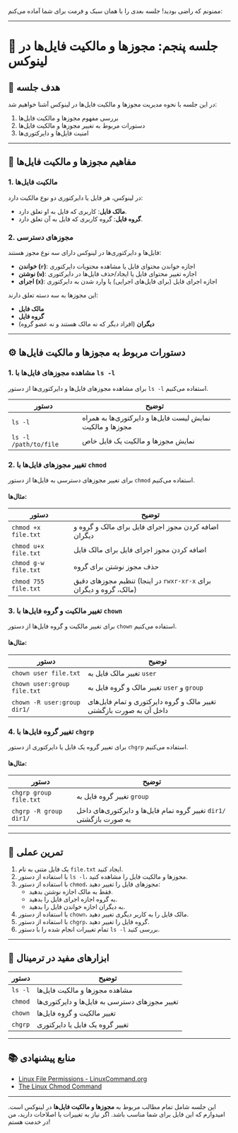 ممنونم که راضی بودید! جلسه بعدی را با همان سبک و فرمت برای شما آماده می‌کنم:

---

# 🧩 جلسه پنجم: مجوزها و مالکیت فایل‌ها در لینوکس

## 🎯 هدف جلسه
در این جلسه با نحوه مدیریت مجوزها و مالکیت فایل‌ها در لینوکس آشنا خواهیم شد:
1. بررسی مفهوم مجوزها و مالکیت فایل‌ها
2. دستورات مربوط به تغییر مجوزها و مالکیت فایل‌ها
3. امنیت فایل‌ها و دایرکتوری‌ها

---

## 🔑 مفاهیم مجوزها و مالکیت فایل‌ها

### 1. مالکیت فایل‌ها
در لینوکس، هر فایل یا دایرکتوری دو نوع مالکیت دارد:
- **مالک فایل**: کاربری که فایل به او تعلق دارد.
- **گروه فایل**: گروه کاربری که فایل به آن تعلق دارد.

### 2. مجوزهای دسترسی
فایل‌ها و دایرکتوری‌ها در لینوکس دارای سه نوع مجوز هستند:
- **خواندن (`r`)**: اجازه خواندن محتوای فایل یا مشاهده محتویات دایرکتوری
- **نوشتن (`w`)**: اجازه تغییر محتوای فایل یا ایجاد/حذف فایل‌ها در دایرکتوری
- **اجرای (`x`)**: اجازه اجرای فایل (برای فایل‌های اجرایی) یا وارد شدن به دایرکتوری

این مجوزها به سه دسته تعلق دارند:
- **مالک فایل**
- **گروه فایل**
- **دیگران** (افراد دیگر که نه مالک هستند و نه عضو گروه)

---

## ⚙️ دستورات مربوط به مجوزها و مالکیت فایل‌ها

### 1. مشاهده مجوزهای فایل‌ها با `ls -l`

برای مشاهده مجوزهای فایل‌ها و دایرکتوری‌ها از دستور `ls -l` استفاده می‌کنیم.

| دستور         | توضیح                                           |
|----------------|-------------------------------------------------|
| `ls -l`        | نمایش لیست فایل‌ها و دایرکتوری‌ها به همراه مجوزها و مالکیت |
| `ls -l /path/to/file` | نمایش مجوزها و مالکیت یک فایل خاص       |

### 2. تغییر مجوزهای فایل‌ها با `chmod`

برای تغییر مجوزهای دسترسی به فایل‌ها از دستور `chmod` استفاده می‌کنیم.

#### مثال‌ها:

| دستور                       | توضیح                                                |
|------------------------------|------------------------------------------------------|
| `chmod +x file.txt`           | اضافه کردن مجوز اجرای فایل برای مالک و گروه و دیگران |
| `chmod u+x file.txt`          | اضافه کردن مجوز اجرای فایل برای مالک فایل           |
| `chmod g-w file.txt`          | حذف مجوز نوشتن برای گروه                             |
| `chmod 755 file.txt`          | تنظیم مجوزهای دقیق (در اینجا `rwxr-xr-x` برای مالک، گروه و دیگران) |

### 3. تغییر مالکیت و گروه فایل‌ها با `chown`

برای تغییر مالکیت و گروه فایل‌ها از دستور `chown` استفاده می‌کنیم.

#### مثال‌ها:

| دستور                         | توضیح                                                |
|--------------------------------|------------------------------------------------------|
| `chown user file.txt`          | تغییر مالک فایل به `user`                           |
| `chown user:group file.txt`    | تغییر مالک و گروه فایل به `user` و `group`         |
| `chown -R user:group dir1/`    | تغییر مالک و گروه دایرکتوری و تمام فایل‌های داخل آن به صورت بازگشتی |

### 4. تغییر گروه فایل‌ها با `chgrp`

برای تغییر گروه یک فایل یا دایرکتوری از دستور `chgrp` استفاده می‌کنیم.

#### مثال‌ها:

| دستور                        | توضیح                                                |
|-------------------------------|------------------------------------------------------|
| `chgrp group file.txt`         | تغییر گروه فایل به `group`                          |
| `chgrp -R group dir1/`         | تغییر گروه تمام فایل‌ها و دایرکتوری‌های داخل `dir1/` به صورت بازگشتی |

---

## 🎯 تمرین عملی

1. یک فایل متنی به نام `file.txt` ایجاد کنید.
2. با استفاده از دستور `ls -l`، مجوزها و مالکیت فایل را مشاهده کنید.
3. با استفاده از دستور `chmod`، مجوزهای فایل را تغییر دهید:
   - فقط به مالک اجازه نوشتن بدهید.
   - به گروه اجازه اجرای فایل را بدهید.
   - به دیگران اجازه خواندن فایل را بدهید.
4. با استفاده از دستور `chown`، مالک فایل را به کاربر دیگری تغییر دهید.
5. با استفاده از دستور `chgrp`، گروه فایل را تغییر دهید.
6. تمام تغییرات انجام شده را با دستور `ls -l` بررسی کنید.

---

## 🧰 ابزارهای مفید در ترمینال

| دستور             | توضیح                                                    |
|--------------------|----------------------------------------------------------|
| `ls -l`            | مشاهده مجوزها و مالکیت فایل‌ها                          |
| `chmod`            | تغییر مجوزهای دسترسی به فایل‌ها و دایرکتوری‌ها          |
| `chown`            | تغییر مالکیت و گروه فایل‌ها                             |
| `chgrp`            | تغییر گروه یک فایل یا دایرکتوری                         |

---

## 📚 منابع پیشنهادی

- [Linux File Permissions - LinuxCommand.org](http://linuxcommand.org/lc3_lts0030.php)
- [The Linux Chmod Command](https://www.tutorialspoint.com/unix_commands/chmod.htm)

---

این جلسه شامل تمام مطالب مربوط به **مجوزها و مالکیت فایل‌ها** در لینوکس است. امیدوارم که این فایل برای شما مناسب باشد. اگر نیاز به تغییرات یا اصلاحات دارید، من در خدمت هستم!
